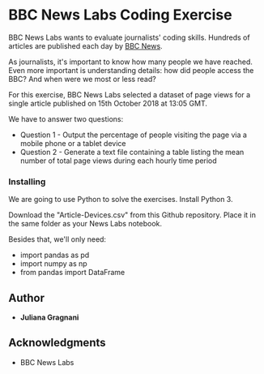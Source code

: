 # BBC News Labs Coding Exercise

BBC News Labs wants to evaluate journalists' coding skills.
Hundreds of articles are published each day by [BBC News](https://www.bbc.co.uk/news).

As journalists, it's important to know how many people we have reached. Even more important is understanding details: how did people access the BBC? And when were we most or less read?

For this exercise, BBC News Labs selected a dataset of page views for a single article published on 15th October 2018 at 13:05 GMT.

We have to answer two questions:

* Question 1 - Output the percentage of people visiting the page via a mobile phone or a tablet device
* Question 2 - Generate a text file containing a table listing the mean number of total page views during each hourly time period


### Installing

We are going to use Python to solve the exercises. Install Python 3.

Download the "Article-Devices.csv" from this Github repository. Place it in the same folder as your News Labs notebook.

Besides that, we'll only need:

* import pandas as pd
* import numpy as np
* from pandas import DataFrame


## Author

* **Juliana Gragnani** 

## Acknowledgments

* BBC News Labs


